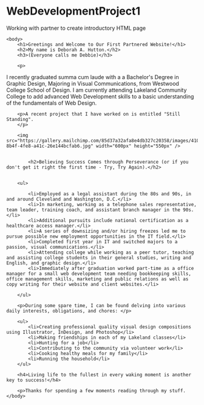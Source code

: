 # WebDevelopmentProject1
Working with partner to create introductory HTML page
<!DOCTYPE html>
<html>
	<head>
		<title>ITCS 1105 Lab 1, Parnters Deborah Hutton and Deborah Robinson</title>
	</head>

	<body>
		<h1>Greetings and Welcome to Our First Partnered Website!</h1>
		<h2>My name is Deborah A. Hutton.</h2>
		<h3>(Everyone calls me Debbie)</h3>

		<p>
I recently graduated summa cum laude with a a Bachelor's Degree in Graphic Design, Majoring in Visual Communications, from Westwood College School of Design. I am currently attending Lakeland Community College to add advanced Web Development skills to a basic understanding of the fundamentals of Web Design.  
		</p>

		<p>A recent project that I have worked on is entitled "Still Standing". 
		</p>

		<img src="https://gallery.mailchimp.com/85d37a32afa8e4db327c20358/images/4105813c-8b4f-4fe8-a41c-26e144bcfab6.jpg" width="600px" height="550px" />


        	<h2>Believing Success Comes through Perseverance (or if you don't get it right the first time - Try, Try Again).</h2>


		<ul>

			<li>Employed as a legal assistant during the 80s and 90s, in and around Cleveland and Washington, D.C.</li>
			<li>In marketing, working as a telephone sales representative, team leader, training coach, and assistant branch manager in the 90s.</li>
			<li>Additional pursuits include national certification as a healthcare access manager.</li>
			<li>A series of downsizing and/or hiring freezes led me to pursue possible new employment opportunities in the IT field.</li>
			<li>Completed first year in IT and switched majors to a passion, visual communications.</li>
			<li>Attending college while working as a peer tutor, teaching and assisting college students in their general studies, writing and English, and graphic design.</li>
			<li>Immediately after graduation worked part-time as a office manager for a small web development team needing bookkeeping skills, office management skills, marketing and public relations as well as copy writing for their website and client websites.</li>
 
		</ul>

		<p>During some spare time, I can be found delving into various daily interests, obligations, and chores: </p>

		<ul>
			<li>Creating professional quality visual design compositions using Illustrator, InDesign, and Photoshop</li>
			<li>Making friendships in each of my Lakeland classes</li>
			<li>Hunting for a job</li>
			<li>Contributing to the community via volunteer work</li>
			<li>Cooking healthy meals for my family</li>
			<li>Running the household</li>
		</ul>
		
		<h4>Living life to the fullest in every waking moment is another key to success!</h4>

		<p>Thanks for spending a few moments reading through my stuff.
	</body>

</html>
